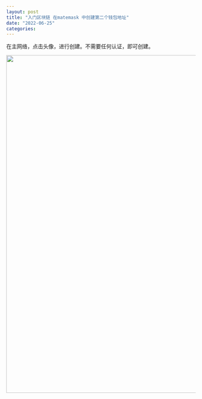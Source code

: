 ```yaml
---
layout: post
title: "入门区块链 在matemask 中创建第二个钱包地址"
date: "2022-06-25"
categories: 
---
```

<p>在主网络，点击头像，进行创建。不需要任何认证，即可创建。</p>

<p><img height="898" src="/uploads/ckeditor/pictures/70/image-20220625085947-2.png" width="1616" /></p>

